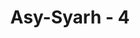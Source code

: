 ---
title: "Asy-Syarh - 4"
no: 4
arabic_no: ٤
ayah: وَرَفَعْنَا لَكَ ذِكْرَكَۗ
translation: "dan Kami tinggikan sebutan (nama)mu bagimu."
tafsir: "Dalam ayat ini diterangkan bahwa Allah mengangkat derajat Nabi Muhammad, meninggikan kedudukan dan memperbesar pengaruhnya. Apakah ada kedudukan yang lebih mulia dari kedudukan nubuwwah (kenabian) yang telah dianugerahkan Allah kepadanya? Apakah ada yang lebih utama dari tersebarnya ke seluruh dunia pengikut-pengikut yang setia yang patuh menjalankan segala perintah dan menjauhi segala larangannya.\n\nMereka melakukan yang demikian itu karena yakin bahwa dalam menjalankan perintah-perintahnya itu terdapat keuntungan yang besar, sedang mendurhakainya adalah kerugian besar. Apakah ada sebutan yang lebih mulia dan dapat membanggakan hati daripada menyebut namanya bersama nama Allah Yang Maha Pengasih, sebagai tanda kesempurnaan insani? Sebutan mana lagi yang lebih mulia daripada sebutan yang dijadikan tanda pengakuan kerasulannya dan pengakuan tersebut dijadikan syarat seseorang menjadi penghuni surga.\n\nSelain dari itu, Nabi saw telah membebaskan umat manusia dari perbudakan, kebodohan, dan kerusakan pikiran, serta membawa manusia kembali kepada fitrah yang menjamin kebebasan berpikir dan berkehendak. Dengan demikian, manusia dapat menemukan yang hak dan mengetahui siapakah sebenarnya yang harus disembah. Mereka kemudian bersatu dalam keimanan dan beribadah kepada Allah Yang Maha Esa, sesudah mereka berbeda-beda dalam penyembuhan mereka. Beliaulah yang menyingkirkan awan-awan kegelapan dari mereka, serta menerangi jalan yang harus ditempuh untuk menuju kepada kejayaan dan kebahagiaan."
---
